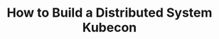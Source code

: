 ---
title: "How to Build a Distributed System Kubecon"
slug: "how-to-build-a-distributed-system-kubecon"
draft: false
is_upcoming: false
event_date: "2022-10-26"
image: "event-image.png"
name: "How To Build a Distributed System (And Should You?) at KubeCon 2022"
description: "In this talk, we’ll tell the story of how we built our very own eventually consistent system which is currently deployed in production clusters across the US, Germany, and Singapore -- including all the mistakes we made along the way. We’ll walk through how we leveraged tools like gRPC, Kubernetes, LevelDB, and Prometheus to implement two new open source projects that serve as the heart of our system. We’ll also confess all the ways we messed up during the process — from struggling to debug protocol buffer errors, to tangling up send and receive goroutines, to reasoning about the phases of replication. It won’t all be pretty, but we hope you’ll benefit from the lessons we learned, including the most important lesson — that you can build your own distributed system. We’ll close out by talking about why rolling our own system (in spite of all the headaches and mistakes) made sense for our use case, and why it might also make sense for you. Attendees will walk away with a hearty introduction to distributed systems concepts, as well as a to-do list of things they can investigate in their own systems to determine how they might be able to reduce concurrency-related bugs and/or consistency-related costs, improve maintenance, and reach more daily active users around the world."
events: ['Conference Talk']
registration_link: 
call_to_action: 
video_link: https://www.youtube.com/embed/39JqNkqxP3M?si=ZsQd-aYp5oiZBZV9
audio_link: 
categories: ['Video']
presenters: ['Rebecca Bilbro', 'Patrick Deziel']
topics: ['Distributed Systems', 'KubeCon']
---